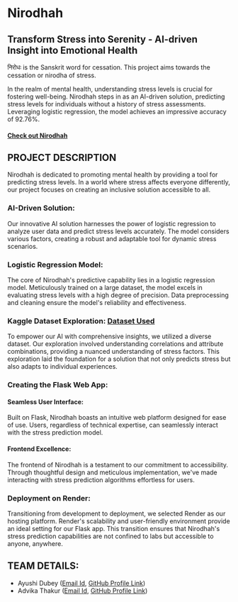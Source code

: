 # Nirodhah

## Transform Stress into Serenity - AI-driven Insight into Emotional Health

निरोधः is the Sanskrit word for cessation. This project aims towards the cessation or nirodha of stress. 

In the realm of mental health, understanding stress levels is crucial for fostering well-being. Nirodhah steps in as an AI-driven solution, predicting stress levels for individuals without a history of stress assessments. Leveraging logistic regression, the model achieves an impressive accuracy of 92.76%.

#### [Check out Nirodhah](url)

## PROJECT DESCRIPTION

Nirodhah is dedicated to promoting mental health by providing a tool for predicting stress levels. In a world where stress affects everyone differently, our project focuses on creating an inclusive solution accessible to all. 

### AI-Driven Solution:
Our innovative AI solution harnesses the power of logistic regression to analyze user data and predict stress levels accurately. The model considers various factors, creating a robust and adaptable tool for dynamic stress scenarios.

### Logistic Regression Model:
The core of Nirodhah's predictive capability lies in a logistic regression model. Meticulously trained on a large dataset, the model excels in evaluating stress levels with a high degree of precision. Data preprocessing and cleaning ensure the model's reliability and effectiveness.

### Kaggle Dataset Exploration: [Dataset Used](https://www.kaggle.com/datasets/ydalat/lifestyle-and-wellbeing-data)
To empower our AI with comprehensive insights, we utilized a diverse dataset. Our exploration involved understanding correlations and attribute combinations, providing a nuanced understanding of stress factors. This exploration laid the foundation for a solution that not only predicts stress but also adapts to individual experiences.

### Creating the Flask Web App:
#### Seamless User Interface:
Built on Flask, Nirodhah boasts an intuitive web platform designed for ease of use. Users, regardless of technical expertise, can seamlessly interact with the stress prediction model.

#### Frontend Excellence:
The frontend of Nirodhah is a testament to our commitment to accessibility. Through thoughtful design and meticulous implementation, we've made interacting with stress prediction algorithms effortless for users.

### Deployment on Render:
Transitioning from development to deployment, we selected Render as our hosting platform. Render's scalability and user-friendly environment provide an ideal setting for our Flask app. This transition ensures that Nirodhah's stress prediction capabilities are not confined to labs but accessible to anyone, anywhere.

## TEAM DETAILS: 

- Ayushi Dubey ([Email Id](adayushi232@gmail.com), [GitHub Profile Link](github.com/dubeyayushi))
- Advika Thakur ([Email Id](adici2403@gmail.com), [GitHub Profile Link](github.com/A-dvika))
